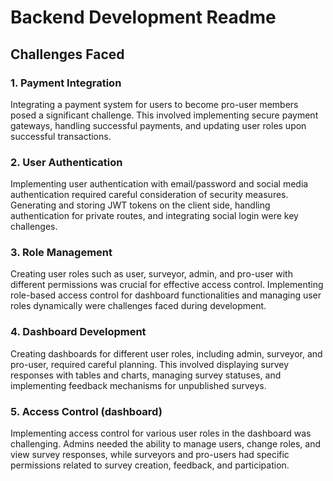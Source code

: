 

# Backend Development Readme

## Challenges Faced

### 1. Payment Integration

Integrating a payment system for users to become pro-user members posed a significant challenge. This involved implementing secure payment gateways, handling successful payments, and updating user roles upon successful transactions.

### 2. User Authentication

Implementing user authentication with email/password and social media authentication required careful consideration of security measures. Generating and storing JWT tokens on the client side, handling authentication for private routes, and integrating social login were key challenges.

### 3. Role Management

Creating user roles such as user, surveyor, admin, and pro-user with different permissions was crucial for effective access control. Implementing role-based access control for dashboard functionalities and managing user roles dynamically were challenges faced during development.

### 4. Dashboard Development

Creating dashboards for different user roles, including admin, surveyor, and pro-user, required careful planning. This involved displaying survey responses with tables and charts, managing survey statuses, and implementing feedback mechanisms for unpublished surveys.

### 5. Access Control (dashboard)

Implementing access control for various user roles in the dashboard was challenging. Admins needed the ability to manage users, change roles, and view survey responses, while surveyors and pro-users had specific permissions related to survey creation, feedback, and participation.


